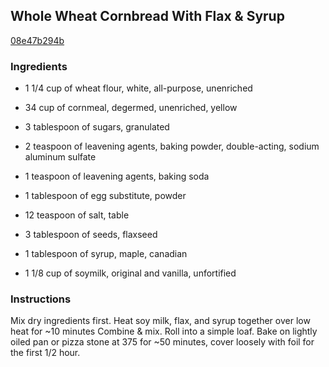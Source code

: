 ## Whole Wheat Cornbread With Flax & Syrup

[08e47b294b](http://www.food.com/recipe/whole-wheat-cornbread-with-flax-syrup-220965)

### Ingredients

 - 1 1/4 cup of wheat flour, white, all-purpose, unenriched

 - 34 cup of cornmeal, degermed, unenriched, yellow

 - 3 tablespoon of sugars, granulated

 - 2 teaspoon of leavening agents, baking powder, double-acting, sodium aluminum sulfate

 - 1 teaspoon of leavening agents, baking soda

 - 1 tablespoon of egg substitute, powder

 - 12 teaspoon of salt, table

 - 3 tablespoon of seeds, flaxseed

 - 1 tablespoon of syrup, maple, canadian

 - 1 1/8 cup of soymilk, original and vanilla, unfortified

### Instructions

Mix dry ingredients first. Heat soy milk, flax, and syrup together over low heat for ~10 minutes Combine & mix. Roll into a simple loaf. Bake on lightly oiled pan or pizza stone at 375 for ~50 minutes, cover loosely with foil for the first 1/2 hour.